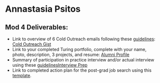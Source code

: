 # Annastasia Psitos


## Mod 4 Deliverables:
* Link to overview of 6 Cold Outreach emails following these [guidelines](https://github.com/turingschool/career-development-curriculum/blob/master/module_four/cold_outreach_deliverable_guidelines.md): [Cold Outreach Gist](https://gist.github.com/apsitos/32e393ebcf20888d566b5cc4c9b4cf49)
* Link to your completed Turing portfolio, complete with your name, photo, description, 3 projects, and resume: [Alumni Profile](https://www.turing.io/alumni/annastasia-psitos)
* Summary of participation in practice interview and/or actual interview using these [guidelines](https://github.com/turingschool/career-development-curriculum/blob/master/module_four/interview_practice_reflection_guidelines.md)[Interview Prep](https://gist.github.com/apsitos/429583e3802c489015ee2fac7ce8e6ca)
* Link to completed action plan for the post-grad job search using this [template](https://github.com/turingschool/career-development-curriculum/blob/master/module_four/post_grad_plan.md). 
